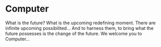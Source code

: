 # Computer
What is the future? What is the upcoming redefining moment. There are infinite upcoming possibilited... And to harness them, to bring what the future possesses is the change of the future. We welcome you to Computer...
